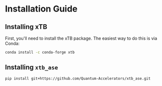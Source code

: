 # Installation Guide

## Installing xTB

First, you'll need to install the xTB package. The easiest way to do this is via Conda:

```bash
conda install -c conda-forge xtb
```

## Installing `xtb_ase`

```bash
pip install git+https://github.com/Quantum-Accelerators/xtb_ase.git
```
